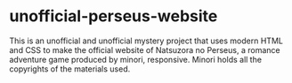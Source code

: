 # unofficial-perseus-website
This is an unofficial and unofficial mystery project that uses modern HTML and CSS to make the official website of Natsuzora no Perseus, a romance adventure game produced by minori, responsive.
Minori holds all the copyrights of the materials used.
